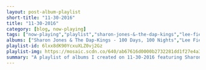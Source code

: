 ```yaml
---
layout: post-album-playlist
short-title: "11-30-2016"
title: "11-30-2016"
category: [blog, now-playing]
tags: ["now-playing","playlist","sharon-jones-&-the-dap-kings","lee-fields-&-the-expressions","charles-bradley","marlena-shaw","the-delfonics,-adrian-younge","labi-siffre","gábor-szabó"]
albums: ["Sharon Jones & The Dap-Kings - 100 Days, 100 Nights","Lee Fields & The Expressions - Faithful Man","Charles Bradley - Changes","Marlena Shaw - The Spice Of Life","The Delfonics, Adrian Younge - Adrian Younge Presents: The Delfonics","Labi Siffre - Remember My Song","Gábor Szabó - The Sorcerer / More Sorcery"]
playlist-id: 6lxx8dK90YcxuXLZ0vj2Gz
playlist-img: https://mosaic.scdn.co/640/ab67616d0000b2732281dd1f27e4a335a557ed0cab67616d0000b27370fecdf15caba1d341435dd7ab67616d0000b273b87c50881c048df7a48f4159ab67616d0000b273c925139455d0480681315f02
summary: "A playlist of albums I created on 11-30-2016 featuring Sharon Jones & The Dap-Kings, Lee Fields & The Expressions, Charles Bradley, Marlena Shaw, The Delfonics, Adrian Younge, Labi Siffre, and Gábor Szabó"
---
```

